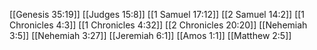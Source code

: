 [[Genesis 35:19]]
[[Judges 15:8]]
[[1 Samuel 17:12]]
[[2 Samuel 14:2]]
[[1 Chronicles 4:3]]
[[1 Chronicles 4:32]]
[[2 Chronicles 20:20]]
[[Nehemiah 3:5]]
[[Nehemiah 3:27]]
[[Jeremiah 6:1]]
[[Amos 1:1]]
[[Matthew 2:5]]
